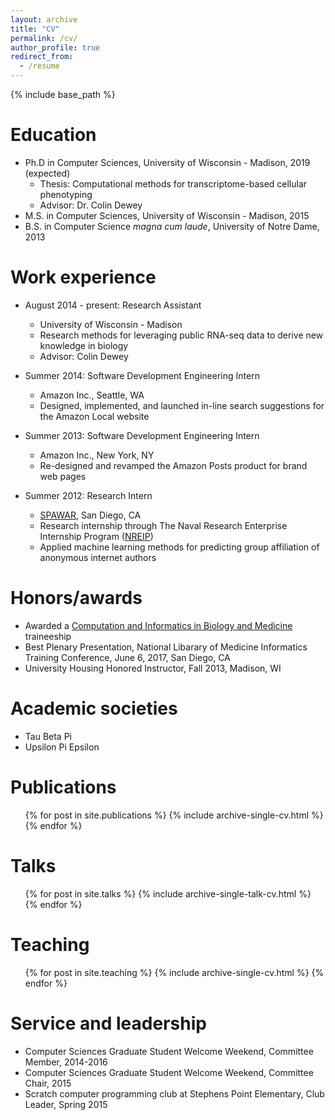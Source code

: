 ```yaml
---
layout: archive
title: "CV"
permalink: /cv/
author_profile: true
redirect_from:
  - /resume
---
```


{% include base_path %}

Education
======
* Ph.D in Computer Sciences, University of Wisconsin - Madison, 2019 (expected)
  * Thesis: Computational methods for transcriptome-based cellular phenotyping
  * Advisor: Dr. Colin Dewey
* M.S. in Computer Sciences, University of Wisconsin - Madison, 2015
* B.S. in Computer Science *magna cum laude*, University of Notre Dame, 2013

Work experience
======
* August 2014 - present: Research Assistant
  * University of Wisconsin - Madison
  * Research methods for leveraging public RNA-seq data to derive new knowledge in biology
  * Advisor: Colin Dewey

* Summer 2014: Software Development Engineering Intern
  * Amazon Inc., Seattle, WA
  * Designed, implemented, and launched in-line search suggestions for the Amazon Local website
  
* Summer 2013: Software Development Engineering Intern
  * Amazon Inc., New York, NY
  * Re-designed and revamped the Amazon Posts product for brand web pages
  
* Summer 2012: Research Intern
  * [SPAWAR](http://www.public.navy.mil/spawar/Pages/default.aspx), San Diego, CA
  * Research internship through The Naval Research Enterprise Internship Program ([NREIP](https://nreip.asee.org/))
  * Applied machine learning methods for predicting group affiliation of anonymous internet authors
  
Honors/awards
======
* Awarded a [Computation and Informatics in Biology and Medicine](http://www.cibm.wisc.edu/) traineeship
* Best Plenary Presentation, National Libarary of Medicine Informatics Training Conference, June 6, 2017, San Diego, CA
* University Housing Honored Instructor, Fall 2013, Madison, WI
  
Academic societies
======  
* Tau Beta Pi
* Upsilon Pi Epsilon
  
Publications
======
  <ul>{% for post in site.publications %}
    {% include archive-single-cv.html %}
  {% endfor %}</ul>
  
Talks
======
  <ul>{% for post in site.talks %}
    {% include archive-single-talk-cv.html %}
  {% endfor %}</ul>
  
Teaching
======
  <ul>{% for post in site.teaching %}
    {% include archive-single-cv.html %}
  {% endfor %}</ul>
  
Service and leadership
======
* Computer Sciences Graduate Student Welcome Weekend, Committee Member, 2014-2016
* Computer Sciences Graduate Student Welcome Weekend, Committee Chair, 2015
* Scratch computer programming club at Stephens Point Elementary, Club Leader, Spring 2015
